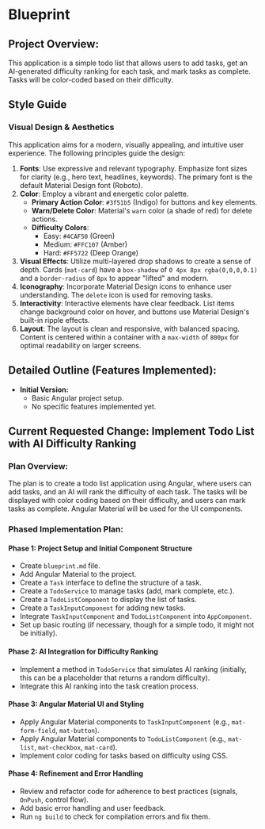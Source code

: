 # Blueprint

## Project Overview:
This application is a simple todo list that allows users to add tasks, get an AI-generated difficulty ranking for each task, and mark tasks as complete. Tasks will be color-coded based on their difficulty.

## Style Guide

### Visual Design & Aesthetics

This application aims for a modern, visually appealing, and intuitive user experience. The following principles guide the design:

1.  **Fonts**: Use expressive and relevant typography. Emphasize font sizes for clarity (e.g., hero text, headlines, keywords). The primary font is the default Material Design font (Roboto).
2.  **Color**: Employ a vibrant and energetic color palette.
    *   **Primary Action Color**: `#3f51b5` (Indigo) for buttons and key elements.
    *   **Warn/Delete Color**: Material's `warn` color (a shade of red) for delete actions.
    *   **Difficulty Colors**:
        *   Easy: `#4CAF50` (Green)
        *   Medium: `#FFC107` (Amber)
        *   Hard: `#FF5722` (Deep Orange)
3.  **Visual Effects**: Utilize multi-layered drop shadows to create a sense of depth. Cards (`mat-card`) have a `box-shadow` of `0 4px 8px rgba(0,0,0,0.1)` and a `border-radius` of `8px` to appear "lifted" and modern.
4.  **Iconography**: Incorporate Material Design icons to enhance user understanding. The `delete` icon is used for removing tasks.
5.  **Interactivity**: Interactive elements have clear feedback. List items change background color on hover, and buttons use Material Design's built-in ripple effects.
6.  **Layout**: The layout is clean and responsive, with balanced spacing. Content is centered within a container with a `max-width` of `800px` for optimal readability on larger screens.

## Detailed Outline (Features Implemented):
*   **Initial Version:**
    *   Basic Angular project setup.
    *   No specific features implemented yet.

## Current Requested Change: Implement Todo List with AI Difficulty Ranking

### Plan Overview:
The plan is to create a todo list application using Angular, where users can add tasks, and an AI will rank the difficulty of each task. The tasks will be displayed with color coding based on their difficulty, and users can mark tasks as complete. Angular Material will be used for the UI components.

### Phased Implementation Plan:

#### Phase 1: Project Setup and Initial Component Structure
*   Create `blueprint.md` file.
*   Add Angular Material to the project.
*   Create a `Task` interface to define the structure of a task.
*   Create a `TodoService` to manage tasks (add, mark complete, etc.).
*   Create a `TodoListComponent` to display the list of tasks.
*   Create a `TaskInputComponent` for adding new tasks.
*   Integrate `TaskInputComponent` and `TodoListComponent` into `AppComponent`.
*   Set up basic routing (if necessary, though for a simple todo, it might not be initially).

#### Phase 2: AI Integration for Difficulty Ranking
*   Implement a method in `TodoService` that simulates AI ranking (initially, this can be a placeholder that returns a random difficulty).
*   Integrate this AI ranking into the task creation process.

#### Phase 3: Angular Material UI and Styling
*   Apply Angular Material components to `TaskInputComponent` (e.g., `mat-form-field`, `mat-button`).
*   Apply Angular Material components to `TodoListComponent` (e.g., `mat-list`, `mat-checkbox`, `mat-card`).
*   Implement color coding for tasks based on difficulty using CSS.

#### Phase 4: Refinement and Error Handling
*   Review and refactor code for adherence to best practices (signals, `OnPush`, control flow).
*   Add basic error handling and user feedback.
*   Run `ng build` to check for compilation errors and fix them.
